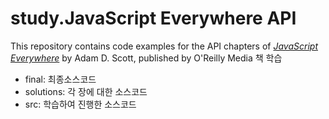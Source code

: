 # study.JavaScript Everywhere API

This repository contains code examples for the API chapters of [_JavaScript Everywhere_](https://www.jseverywhere.io/) by Adam D. Scott, published by O'Reilly Media
책 학습

- final: 최종소스코드
- solutions: 각 장에 대한 소스코드
- src: 학습하여 진행한 소스코드
